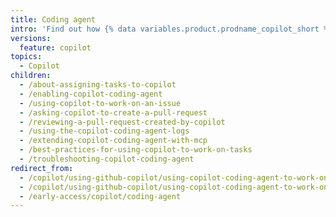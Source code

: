 ```yaml
---
title: Coding agent
intro: 'Find out how {% data variables.product.prodname_copilot_short %} can work on {% data variables.product.github %} issues and raise pull requests for your to review.'
versions:
  feature: copilot
topics:
  - Copilot
children:
  - /about-assigning-tasks-to-copilot
  - /enabling-copilot-coding-agent
  - /using-copilot-to-work-on-an-issue
  - /asking-copilot-to-create-a-pull-request
  - /reviewing-a-pull-request-created-by-copilot
  - /using-the-copilot-coding-agent-logs
  - /extending-copilot-coding-agent-with-mcp
  - /best-practices-for-using-copilot-to-work-on-tasks
  - /troubleshooting-copilot-coding-agent
redirect_from:
  - /copilot/using-github-copilot/using-copilot-coding-agent-to-work-on-tasks
  - /copilot/using-github-copilot/using-copilot-coding-agent-to-work-on-issues
  - /early-access/copilot/coding-agent
---
```

